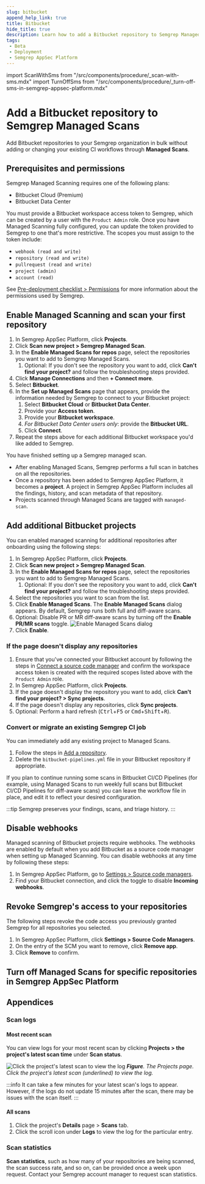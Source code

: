 ```yaml
---
slug: bitbucket
append_help_link: true
title: Bitbucket
hide_title: true
description: Learn how to add a Bitbucket repository to Semgrep Managed Scans.
tags:
 - Beta
 - Deployment
 - Semgrep AppSec Platform
---
```


import ScanWithSms from "/src/components/procedure/_scan-with-sms.mdx"
import TurnOffSms from "/src/components/procedure/_turn-off-sms-in-semgrep-appsec-platform.mdx"

# Add a Bitbucket repository to Semgrep Managed Scans

Add Bitbucket repositories to your Semgrep organization in bulk without adding or changing your existing CI workflows through **Managed Scans**. 

## Prerequisites and permissions

Semgrep Managed Scanning requires one of the following plans:

- Bitbucket Cloud (Premium)
- Bitbucket Data Center

You must provide a Bitbucket workspace access token to Semgrep, which can be created by a user with the `Product Admin` role. Once you have Managed Scanning fully configured, you can update the token provided to Semgrep to one that's more restrictive. The scopes you must assign to the token include:
- `webhook (read and write)`
- `repository (read and write)`
- `pullrequest (read and write)`
- `project (admin)`
- `account (read)`

See [Pre-deployment checklist > Permissions](/deployment/checklist#permissions) for more information about the permissions used by Semgrep.

## Enable Managed Scanning and scan your first repository

<!-- vale off -->
1. In Semgrep AppSec Platform, click **<i class="fa-solid fa-folder-open"></i> Projects**.
2. Click **Scan new project > Semgrep Managed Scan**.
3. In the **Enable Managed Scans for repos** page, select the repositories you want to add to Semgrep Managed Scans.
    1. Optional: If you don't see the repository you want to add, click **Can't find your project?** and follow the troubleshooting steps provided.
4. Click **Manage Connections** and then **+ Connect more**.
5. Select **Bitbucket**.
6. In the **Set up Managed Scans** page that appears, provide the information needed by Semgrep to connect to your Bitbucket project:
   1. Select **Bitbucket Cloud** or **Bitbucket Data Center**.
   2. Provide your **Access token**.
   3. Provide your **Bitbucket workspace**.
   4. *For Bitbucket Data Center users only*: provide the **Bitbucket URL**.
   5. Click **Connect**.
7. Repeat the steps above for each additional Bitbucket workspace you'd like added to Semgrep.
<!-- vale on -->

You have finished setting up a Semgrep managed scan.

- After enabling Managed Scans, Semgrep performs a full scan in batches on all the repositories.
- Once a repository has been added to Semgrep AppSec Platform, it becomes a **project**. A project in Semgrep AppSec Platform includes all the findings, history, and scan metadata of that repository.
- Projects scanned through Managed Scans are tagged with `managed-scan`.

## Add additional Bitbucket projects

You can enabled managed scanning for additional repositories after onboarding using the following steps:

<!-- vale off -->
1. In Semgrep AppSec Platform, click **<i class="fa-solid fa-folder-open"></i> Projects**.
2. Click **Scan new project > Semgrep Managed Scan**.
3. In the **Enable Managed Scans for repos** page, select the repositories you want to add to Semgrep Managed Scans.
    1. Optional: If you don't see the repository you want to add, click **Can't find your project?** and follow the troubleshooting steps provided.
4. Select the repositories you want to scan from the list.
5. Click **Enable Managed Scans**. The **Enable Managed Scans** dialog appears. By default, Semgrep runs both full and diff-aware scans.
6. Optional: Disable PR or MR diff-aware scans by turning off the **Enable PR/MR scans** toggle.
![Enable Managed Scans dialog](/img/sms-enable-pr-or-mr.png#sm-width)
7. Click **Enable**.
<!-- vale on -->

### If the page doesn't display any repositories

1. Ensure that you've connected your Bitbucket account by following the steps in [Connect a source code manager](/deployment/connect-scm) and confirm the workspace access token is created with the required scopes listed above with the `Product Admin` role.
2. In Semgrep AppSec Platform, click **<i class="fa-solid fa-folder-open"></i> Projects**.
3. If the page doesn't display the repository you want to add, click **Can't find your project? > Sync projects**.
4. If the page doesn't display any repositories, click **Sync projects**.
5. Optional: Perform a hard refresh (<kbd>Ctrl</kbd>+<kbd>F5</kbd> or <kbd>Cmd</kbd>+<kbd>Shift</kbd>+<kbd>R</kbd>).

### Convert or migrate an existing Semgrep CI job

You can immediately add any existing project to Managed Scans.

1. Follow the steps in [Add a repository](#add-a-repository).
1. Delete the `bitbucket-pipelines.yml` file in your Bitbucket repository if appropriate.

If you plan to continue running some scans in Bitbucket CI/CD Pipelines (for example, using Managed Scans to run weekly full scans but Bitbucket CI/CD Pipelines for diff-aware scans) you can leave the workflow file in place, and edit it to reflect your desired configuration.

:::tip
Semgrep preserves your findings, scans, and triage history.
:::

<ScanWithSms />

## Disable webhooks

Managed scanning of Bitbucket projects require webhooks. The webhooks are enabled by default when you add Bitbucket as a source code manager when setting up Managed Scanning. You can disable webhooks at any time by following these steps:

1. In Semgrep AppSec Platform, go to [Settings > Source code managers](https://semgrep.dev/orgs/-/settings/source-code).
2. Find your Bitbucket connection, and click the <i class="fa-solid fa-toggle-large-on"></i> toggle to disable **Incoming webhooks**.

## Revoke Semgrep's access to your repositories

The following steps revoke the code access you previously granted Semgrep for all repositories you selected.

1. In Semgrep AppSec Platform, click **<i class="fa-solid fa-gear"></i> Settings > Source Code Managers**.
1. On the entry of the SCM you want to remove, click **Remove app**.
1. Click **Remove** to confirm.

## Turn off Managed Scans for specific repositories in Semgrep AppSec Platform

<TurnOffSms />

## Appendices

### Scan logs

#### Most recent scan

You can view logs for your most recent scan by clicking **Projects > the project's latest scan time** under **Scan status**.

![Click the project's latest scan to view the log](/img/sms-logs.png)
_**Figure**. The Projects page. Click the project's latest scan (underlined) to view the log._

:::info
It can take a few minutes for your latest scan's logs to appear. However, if the logs do not update 15 minutes after the scan, there may be issues with the scan itself.
:::

#### All scans

1. Click the project's **Details** page > **Scans** tab. 
1. Click the **<i class="fas fa-scroll"></i>** scroll icon under **Logs** to view the log for the particular entry. 

### Scan statistics

**Scan statistics**, such as how many of your repositories are being scanned, the scan success rate, and so on, can be provided once a week upon request. Contact your Semgrep account manager to request scan statistics.
